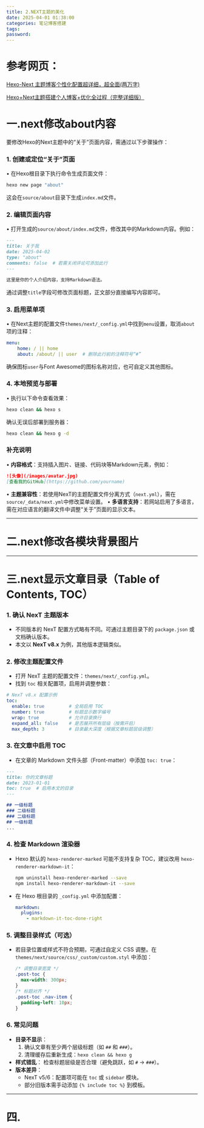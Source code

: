 ```yaml
---
title: 2.NEXT主题的美化
date: 2025-04-01 01:38:00
categories: 笔记博客搭建
tags: 
password:
---
```

# 参考网页：
[Hexo-Next 主题博客个性化配置超详细，超全面(两万字)](https://blog.csdn.net/as480133937/article/details/100138838)

[Hexo+Next主题搭建个人博客+优化全过程（完整详细版）](https://zhuanlan.zhihu.com/p/618864711)

# 一.next修改about内容
要修改Hexo的Next主题中的“关于”页面内容，需通过以下步骤操作：

### 1. **创建或定位“关于”页面**
   • 在Hexo根目录下执行命令生成页面文件：
```bash
hexo new page "about"
```
这会在`source/about`目录下生成`index.md`文件。

### 2. **编辑页面内容**
   • 打开生成的`source/about/index.md`文件，修改其中的Markdown内容。例如：
```markdown
---
title: 关于我
date: 2025-04-02
type: "about"
comments: false  # 若需关闭评论可添加此行
---

这里是你的个人介绍内容，支持Markdown语法。
```
通过调整`title`字段可修改页面标题，正文部分直接编写内容即可。

### 3. **启用菜单项**
   • 在Next主题的配置文件`themes/next/_config.yml`中找到`menu`设置，取消`about`项的注释：
```yaml
menu:
    home: / || home
    about: /about/ || user  # 删除此行前的注释符号“#”
```
确保图标`user`与Font Awesome的图标名称对应，也可自定义其他图标。

### 4. **本地预览与部署**
   • 执行以下命令查看效果：
```bash
hexo clean && hexo s
```
确认无误后部署到服务器：
```bash
hexo clean && hexo g -d
```

### 补充说明
• **内容格式**：支持插入图片、链接、代码块等Markdown元素，例如：
```markdown
![头像](/images/avatar.jpg)
[查看我的GitHub](https://github.com/yourname)
```
• **主题兼容性**：若使用NexT的主题配置文件分离方式（`next.yml`），需在`source/_data/next.yml`中修改菜单设置。
• **多语言支持**：若网站启用了多语言，需在对应语言的翻译文件中调整“关于”页面的显示文本。

---

# 二.next修改各模块背景图片

---

# 三.next显示文章目录（Table of Contents, TOC）
### 1. **确认 NexT 主题版本**
   - 不同版本的 NexT 配置方式略有不同。可通过主题目录下的 `package.json` 或文档确认版本。
   - 本文以 **NexT v8.x** 为例，其他版本逻辑类似。


### 2. **修改主题配置文件**
   - 打开 NexT 主题的配置文件：`themes/next/_config.yml`。
   - 找到 `toc` 相关配置项，启用并调整参数：

```yaml
# NexT v8.x 配置示例
toc:
  enable: true         # 全局启用 TOC
  number: true         # 标题显示数字编号
  wrap: true           # 允许目录换行
  expand_all: false    # 是否展开所有层级（按需开启）
  max_depth: 3         # 目录最大深度（根据文章标题层级调整）
```


### 3. **在文章中启用 TOC**
   - 在文章的 Markdown 文件头部（Front-matter）中添加 `toc: true`：

```markdown
---
title: 你的文章标题
date: 2023-01-01
toc: true  # 启用本文的目录
---

## 一级标题
### 二级标题
### 二级标题
## 一级标题
...
```


### 4. **检查 Markdown 渲染器**
   - Hexo 默认的 `hexo-renderer-marked` 可能不支持复杂 TOC，建议改用 `hexo-renderer-markdown-it`：
     ```bash
     npm uninstall hexo-renderer-marked --save
     npm install hexo-renderer-markdown-it --save
     ```
   - 在 Hexo 根目录的 `_config.yml` 中添加配置：
     ```yaml
     markdown:
       plugins:
         - markdown-it-toc-done-right
     ```


### 5. **调整目录样式（可选）**
   - 若目录位置或样式不符合预期，可通过自定义 CSS 调整。在 `themes/next/source/css/_custom/custom.styl` 中添加：
     ```css
     /* 调整目录宽度 */
     .post-toc {
       max-width: 300px;
     }
     /* 标题对齐 */
     .post-toc .nav-item {
       padding-left: 10px;
     }
     ```


### 6. **常见问题**
   - **目录不显示**：
     1. 确认文章有至少两个层级标题（如 `##` 和 `###`）。
     2. 清理缓存后重新生成：`hexo clean && hexo g`
   - **样式错乱**：
     检查标题层级是否合理（避免跳跃，如 `#` → `###`）。
   - **版本差异**：
     - NexT v5/6：配置项可能在 `toc` 或 `sidebar` 模块。
     - 部分旧版本需手动添加 `{% include toc %}` 到模板。

---

# 四.
